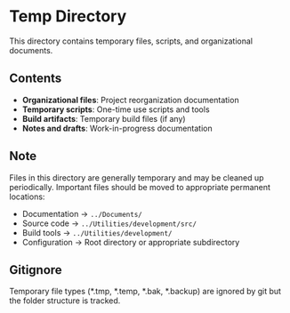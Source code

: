 # Temp Directory

This directory contains temporary files, scripts, and organizational documents.

## Contents

- **Organizational files**: Project reorganization documentation
- **Temporary scripts**: One-time use scripts and tools
- **Build artifacts**: Temporary build files (if any)
- **Notes and drafts**: Work-in-progress documentation

## Note

Files in this directory are generally temporary and may be cleaned up periodically. Important files should be moved to appropriate permanent locations:

- Documentation → `../Documents/`
- Source code → `../Utilities/development/src/`
- Build tools → `../Utilities/development/`
- Configuration → Root directory or appropriate subdirectory

## Gitignore

Temporary file types (*.tmp, *.temp, *.bak, *.backup) are ignored by git but the folder structure is tracked.
